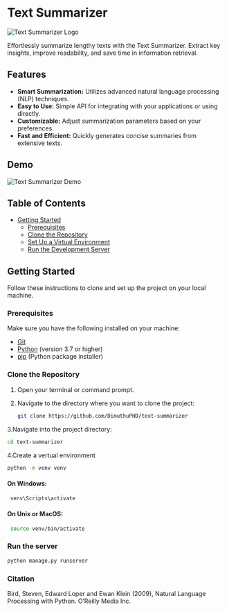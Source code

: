 # Text Summarizer

![Text Summarizer Logo](summarizer/logo.png)

Effortlessly summarize lengthy texts with the Text Summarizer. Extract key insights, improve readability, and save time in information retrieval.

## Features

- **Smart Summarization:** Utilizes advanced natural language processing (NLP) techniques.
- **Easy to Use:** Simple API for integrating with your applications or using directly.
- **Customizable:** Adjust summarization parameters based on your preferences.
- **Fast and Efficient:** Quickly generates concise summaries from extensive texts.

## Demo

![Text Summarizer Demo](summarizer/demo.png)

## Table of Contents

- [Getting Started](#getting-started)
  - [Prerequisites](#prerequisites)
  - [Clone the Repository](#clone-the-repository)
  - [Set Up a Virtual Environment](#set-up-a-virtual-environment)
  - [Run the Development Server](#run-the-development-server)

## Getting Started

Follow these instructions to clone and set up the project on your local machine.

### Prerequisites

Make sure you have the following installed on your machine:

- [Git](https://git-scm.com/)
- [Python](https://www.python.org/) (version 3.7 or higher)
- [pip](https://pip.pypa.io/en/stable/installation/) (Python package installer)

### Clone the Repository

1. Open your terminal or command prompt.

2. Navigate to the directory where you want to clone the project:

   ```bash
   git clone https://github.com/DimuthuPHD/text-summarizer
   ```
3.Navigate into the project directory:
   ```bash
   cd text-summarizer
```
   4.Create a vertual environment
```bash
python -m venv venv
```
#### On Windows:
```bash
 venv\Scripts\activate
```
#### On Unix or MacOS:
```bash
 source venv/bin/activate
```

### Run the server
```bash
python manage.py runserver
```

### Citation
Bird, Steven, Edward Loper and Ewan Klein (2009), Natural Language Processing with Python. O’Reilly Media Inc.